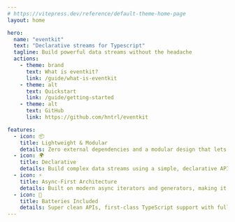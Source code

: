 ```yaml
---
# https://vitepress.dev/reference/default-theme-home-page
layout: home

hero:
  name: "eventkit"
  text: "Declarative streams for Typescript"
  tagline: Build powerful data streams without the headache
  actions:
    - theme: brand
      text: What is eventkit?
      link: /guide/what-is-eventkit
    - theme: alt
      text: Quickstart
      link: /guide/getting-started
    - theme: alt
      text: GitHub
      link: https://github.com/hntrl/eventkit

features:
  - icon: 📦
    title: Lightweight & Modular
    details: Zero external dependencies and a modular design that lets you only import what you need
  - icon: 🌍
    title: Declarative
    details: Build complex data streams using a simple, declarative API inspired by RxJS and Node.js streams
  - icon: ⚡️
    title: Async-First Architecture
    details: Built on modern async iterators and generators, making it perfect for handling real-time data and I/O operations
  - icon: 🔋
    title: Batteries Included
    details: Super clean APIs, first-class TypeScript support with full type inference, and all the extras included
---
```

